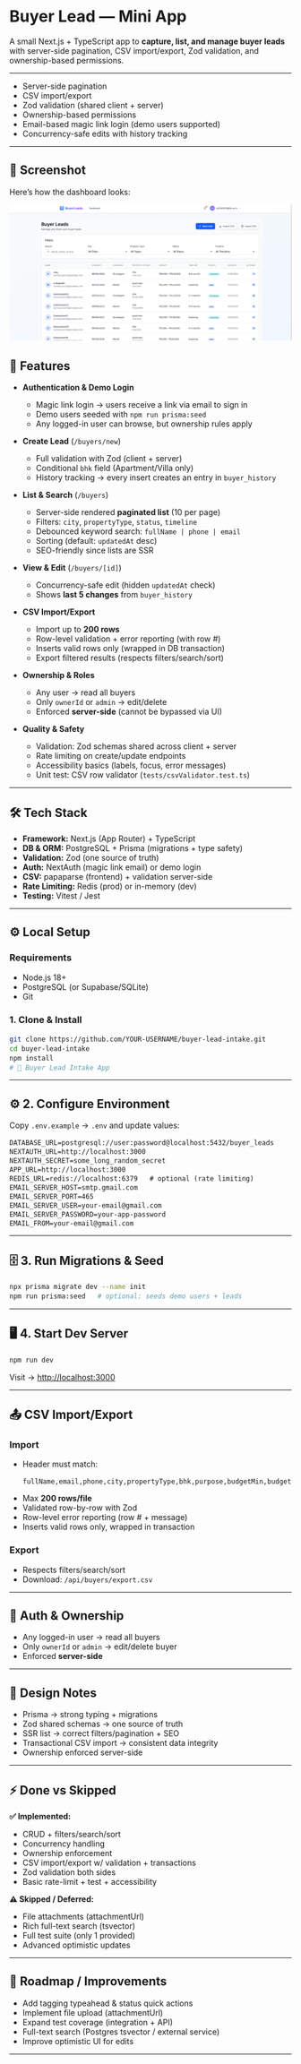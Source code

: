 # Buyer Lead — Mini App

A small Next.js + TypeScript app to **capture, list, and manage buyer leads** with server-side pagination, CSV import/export, Zod validation, and ownership-based permissions.

---

- Server-side pagination  
- CSV import/export  
- Zod validation (shared client + server)  
- Ownership-based permissions  
- Email-based magic link login (demo users supported)  
- Concurrency-safe edits with history tracking  

---

## 📸 Screenshot

Here’s how the dashboard looks:

![Dashboard Screenshot](https://github.com/mrGupta04/certificate/blob/main/10.png?raw=true)


## 🚀 Features

- **Authentication & Demo Login**
  - Magic link login → users receive a link via email to sign in  
  - Demo users seeded with `npm run prisma:seed`  
  - Any logged-in user can browse, but ownership rules apply  

- **Create Lead** (`/buyers/new`)
  - Full validation with Zod (client + server)  
  - Conditional `bhk` field (Apartment/Villa only)  
  - History tracking → every insert creates an entry in `buyer_history`  

- **List & Search** (`/buyers`)
  - Server-side rendered **paginated list** (10 per page)  
  - Filters: `city`, `propertyType`, `status`, `timeline`  
  - Debounced keyword search: `fullName | phone | email`  
  - Sorting (default: `updatedAt` desc)  
  - SEO-friendly since lists are SSR  

- **View & Edit** (`/buyers/[id]`)
  - Concurrency-safe edit (hidden `updatedAt` check)  
  - Shows **last 5 changes** from `buyer_history`  

- **CSV Import/Export**
  - Import up to **200 rows**  
  - Row-level validation + error reporting (with row #)  
  - Inserts valid rows only (wrapped in DB transaction)  
  - Export filtered results (respects filters/search/sort)  

- **Ownership & Roles**
  - Any user → read all buyers  
  - Only `ownerId` or `admin` → edit/delete  
  - Enforced **server-side** (cannot be bypassed via UI)  

- **Quality & Safety**
  - Validation: Zod schemas shared across client + server  
  - Rate limiting on create/update endpoints  
  - Accessibility basics (labels, focus, error messages)  
  - Unit test: CSV row validator (`tests/csvValidator.test.ts`)  

---

## 🛠 Tech Stack

- **Framework:** Next.js (App Router) + TypeScript  
- **DB & ORM:** PostgreSQL + Prisma (migrations + type safety)  
- **Validation:** Zod (one source of truth)  
- **Auth:** NextAuth (magic link email) or demo login  
- **CSV:** papaparse (frontend) + validation server-side  
- **Rate Limiting:** Redis (prod) or in-memory (dev)  
- **Testing:** Vitest / Jest  

---

## ⚙️ Local Setup

### Requirements
- Node.js 18+  
- PostgreSQL (or Supabase/SQLite)  
- Git  

### 1. Clone & Install
```bash
git clone https://github.com/YOUR-USERNAME/buyer-lead-intake.git
cd buyer-lead-intake
npm install
# 🏡 Buyer Lead Intake App
```

---

## ⚙️ 2. Configure Environment
Copy `.env.example` → `.env` and update values:

```env
DATABASE_URL=postgresql://user:password@localhost:5432/buyer_leads
NEXTAUTH_URL=http://localhost:3000
NEXTAUTH_SECRET=some_long_random_secret
APP_URL=http://localhost:3000
REDIS_URL=redis://localhost:6379   # optional (rate limiting)
EMAIL_SERVER_HOST=smtp.gmail.com
EMAIL_SERVER_PORT=465
EMAIL_SERVER_USER=your-email@gmail.com
EMAIL_SERVER_PASSWORD=your-app-password
EMAIL_FROM=your-email@gmail.com
```

---

## 🗄 3. Run Migrations & Seed
```bash
npx prisma migrate dev --name init
npm run prisma:seed   # optional: seeds demo users + leads
```

---

## 🖥 4. Start Dev Server
```bash
npm run dev
```
Visit → [http://localhost:3000](http://localhost:3000)


---

## 📤 CSV Import/Export

### Import
- Header must match:  
  ```
  fullName,email,phone,city,propertyType,bhk,purpose,budgetMin,budgetMax,timeline,source,notes,tags,status
  ```
- Max **200 rows/file**  
- Validated row-by-row with Zod  
- Row-level error reporting (row # + message)  
- Inserts valid rows only, wrapped in transaction  

### Export
- Respects filters/search/sort  
- Download: `/api/buyers/export.csv`  

---

## 🔑 Auth & Ownership
- Any logged-in user → read all buyers  
- Only `ownerId` or `admin` → edit/delete buyer  
- Enforced **server-side**  

---

## 📝 Design Notes
- Prisma → strong typing + migrations  
- Zod shared schemas → one source of truth  
- SSR list → correct filters/pagination + SEO  
- Transactional CSV import → consistent data integrity  
- Ownership enforced server-side  

---

## ⚡ Done vs Skipped
**✅ Implemented:**  
- CRUD + filters/search/sort  
- Concurrency handling  
- Ownership enforcement  
- CSV import/export w/ validation + transactions  
- Zod validation both sides  
- Basic rate-limit + test + accessibility  

**⚠️ Skipped / Deferred:**  
- File attachments (attachmentUrl)  
- Rich full-text search (tsvector)  
- Full test suite (only 1 provided)  
- Advanced optimistic updates  

---

## 📌 Roadmap / Improvements
- Add tagging typeahead & status quick actions  
- Implement file upload (attachmentUrl)  
- Expand test coverage (integration + API)  
- Full-text search (Postgres tsvector / external service)  
- Improve optimistic UI for edits  

---

